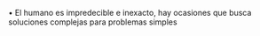 •	El humano es impredecible e inexacto, hay ocasiones que busca soluciones complejas para problemas simples 